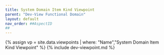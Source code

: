 ```yaml
---
title: System Domain Item Kind Viewpoint
parent: "Dev-View Functional Domain"
layout: default
nav_order: ##AspectID
##
---
```

{% assign vp = site.data.viewpoints | where: "Name","System Domain Item Kind Viewpoint" %}
{% include dev-viewpoint.md %}